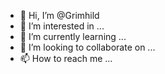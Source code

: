 - 👋 Hi, I’m @Grimhild
- 👀 I’m interested in ...
- 🌱 I’m currently learning ...
- 💞️ I’m looking to collaborate on ...
- 📫 How to reach me ...

<!---
Grimhild/Grimhild is a ✨ special ✨ repository because its `README.md` (this file) appears on your GitHub profile.
You can click the Preview link to take a look at your changes.
--->
